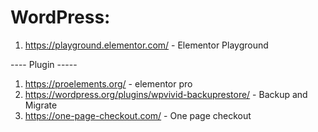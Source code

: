 # WordPress:

1. https://playground.elementor.com/ - Elementor Playground

---- Plugin -----
1. https://proelements.org/ - elementor pro
2. https://wordpress.org/plugins/wpvivid-backuprestore/ - Backup and Migrate
3. https://one-page-checkout.com/ - One page checkout 